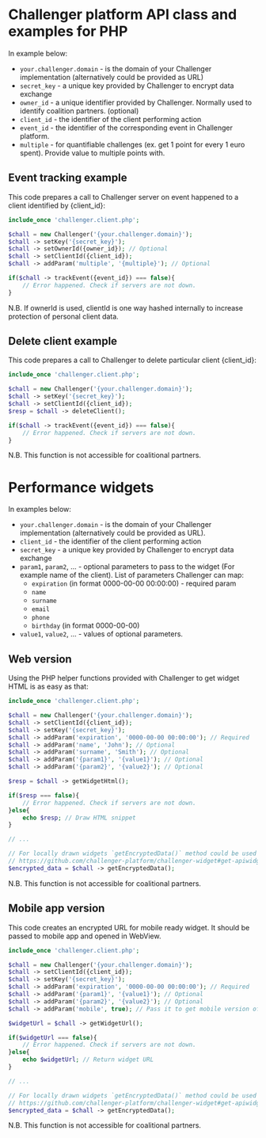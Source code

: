 Challenger platform API class and examples for PHP
===

In example below:

 - `your.challenger.domain` - is the domain of your Challenger implementation (alternatively could be provided as URL)
 - `secret_key` - a unique key provided by Challenger to encrypt data exchange
 - `owner_id` - a unique identifier provided by Challenger. Normally used to identify coalition partners. (optional)
 - `client_id` - the identifier of the client performing action
 - `event_id` - the identifier of the corresponding event in Challenger platform.
 - `multiple` - for quantifiable challenges (ex. get 1 point for every 1 euro spent). Provide value to multiple points with.

## Event tracking example

This code prepares a call to Challenger server on event happened to a client identified by {client_id}:

```php
include_once 'challenger.client.php';

$chall = new Challenger('{your.challenger.domain}');
$chall -> setKey('{secret_key}');
$chall -> setOwnerId({owner_id}); // Optional
$chall -> setClientId({client_id});
$chall -> addParam('multiple', '{multiple}'); // Optional

if($chall -> trackEvent({event_id}) === false){
    // Error happened. Check if servers are not down.
}
```

N.B. If ownerId is used, clientId is one way hashed internally to increase protection of personal client data.

## Delete client example

This code prepares a call to Challenger to delete particular client {client_id}:

```php
include_once 'challenger.client.php';

$chall = new Challenger('{your.challenger.domain}');
$chall -> setKey('{secret_key}');
$chall -> setClientId({client_id});
$resp = $chall -> deleteClient();

if($chall -> trackEvent({event_id}) === false){
    // Error happened. Check if servers are not down.
}
```

N.B. This function is not accessible for coalitional partners.

# Performance widgets

In examples below:
 - `your.challenger.domain` - is the domain of your Challenger implementation (alternatively could be provided as URL).
 - `client_id` - the identifier of the client performing action
 - `secret_key` - a unique key provided by Challenger to encrypt data exchange
 - `param1`, `param2`, ... - optional parameters to pass to the widget (For example name of the client). List of parameters Challenger can map:
   - `expiration` (in format 0000-00-00 00:00:00) - required param
   - `name`
   - `surname`
   - `email`
   - `phone`
   - `birthday` (in format 0000-00-00)
 - `value1`, `value2`,  ... - values of optional parameters.

## Web version

Using the PHP helper functions provided with Challenger to get widget HTML is as easy as that:

```php
include_once 'challenger.client.php';

$chall = new Challenger('{your.challenger.domain}');
$chall -> setClientId({client_id});
$chall -> setKey('{secret_key}');
$chall -> addParam('expiration', '0000-00-00 00:00:00'); // Required
$chall -> addParam('name', 'John'); // Optional
$chall -> addParam('surname', 'Smith'); // Optional
$chall -> addParam('{param1}', '{value1}'); // Optional
$chall -> addParam('{param2}', '{value2}'); // Optional

$resp = $chall -> getWidgetHtml();

if($resp === false){
    // Error happened. Check if servers are not down.
}else{
    echo $resp; // Draw HTML snippet
}

// ...

// For locally drawn widgets `getEncryptedData()` method could be used instead of `getWidgetHtml()`. Please refer:
// https://github.com/challenger-platform/challenger-widget#get-apiwidgetauthenticateuser for more information
$encrypted_data = $chall -> getEncryptedData();

```

N.B. This function is not accessible for coalitional partners.

## Mobile app version

This code creates an encrypted URL for mobile ready widget. It should be passed to mobile app and opened in WebView.

```php
include_once 'challenger.client.php';

$chall = new Challenger('{your.challenger.domain}');
$chall -> setClientId({client_id});
$chall -> setKey('{secret_key}');
$chall -> addParam('expiration', '0000-00-00 00:00:00'); // Required
$chall -> addParam('{param1}', '{value1}'); // Optional
$chall -> addParam('{param2}', '{value2}'); // Optional
$chall -> addParam('mobile', true); // Pass it to get mobile version of the widget

$widgetUrl = $chall -> getWidgetUrl();

if($widgetUrl === false){
    // Error happened. Check if servers are not down.
}else{
    echo $widgetUrl; // Return widget URL
}

// ...

// For locally drawn widgets `getEncryptedData()` method could be used instead of `getWidgetHtml()`. Please refer:
// https://github.com/challenger-platform/challenger-widget#get-apiwidgetauthenticateuser for more information
$encrypted_data = $chall -> getEncryptedData();
```

N.B. This function is not accessible for coalitional partners.
